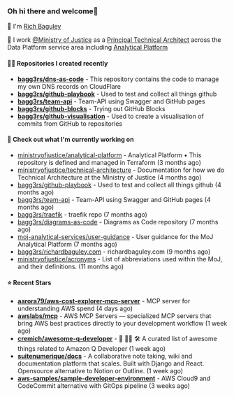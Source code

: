 ### Oh hi there and welcome👋

👐 I'm [Rich Baguley](https://richardbaguley.com/about)

🏢 I work [@Ministry of Justice](https://github.com/ministryofjustice) as a [Principal Technical Architect](https://ddat-capability-framework.service.gov.uk/role/technical-architect#principal-technical-architect) across the Data Platform service area including [Analytical Platform](https://user-guidance.analytical-platform.service.justice.gov.uk/)

#### 👨‍💻 Repositories I created recently
- **[bagg3rs/dns-as-code](https://github.com/bagg3rs/dns-as-code)** - This repository contains the code to manage my own DNS records on CloudFlare
- **[bagg3rs/github-playbook](https://github.com/bagg3rs/github-playbook)** - Used to test and collect all things github
- **[bagg3rs/team-api](https://github.com/bagg3rs/team-api)** - Team-API using Swagger and GitHub pages
- **[bagg3rs/github-blocks](https://github.com/bagg3rs/github-blocks)** - Trying out GitHub Blocks
- **[bagg3rs/github-visualisation](https://github.com/bagg3rs/github-visualisation)** - Used to create a visualisation of commits from GitHub to repositories

#### 👷 Check out what I'm currently working on

- [ministryofjustice/analytical-platform](https://github.com/ministryofjustice/analytical-platform) - Analytical Platform • This repository is defined and managed in Terraform (3 months ago)
- [ministryofjustice/technical-architecture](https://github.com/ministryofjustice/technical-architecture) - Documentation for how we do Technical Architecture at the Ministry of Justice (4 months ago)
- [bagg3rs/github-playbook](https://github.com/bagg3rs/github-playbook) - Used to test and collect all things github (4 months ago)
- [bagg3rs/team-api](https://github.com/bagg3rs/team-api) - Team-API using Swagger and GitHub pages (4 months ago)
- [bagg3rs/traefik](https://github.com/bagg3rs/traefik) - traefik repo (7 months ago)
- [bagg3rs/diagrams-as-code](https://github.com/bagg3rs/diagrams-as-code) - Diagrams as Code repository (7 months ago)
- [moj-analytical-services/user-guidance](https://github.com/moj-analytical-services/user-guidance) - User guidance for the MoJ Analytical Platform (7 months ago)
- [bagg3rs/richardbaguley.com](https://github.com/bagg3rs/richardbaguley.com) - richardbaguley.com (9 months ago)
- [ministryofjustice/acronyms](https://github.com/ministryofjustice/acronyms) - List of abbreviations used within the MoJ, and their definitions. (11 months ago)

#### ⭐ Recent Stars


- **[aarora79/aws-cost-explorer-mcp-server](https://github.com/aarora79/aws-cost-explorer-mcp-server)** - MCP server for understanding AWS spend (4 days ago)
- **[awslabs/mcp](https://github.com/awslabs/mcp)** - AWS MCP Servers — specialized MCP servers that bring AWS best practices directly to your development workflow (1 week ago)
- **[cremich/awesome-q-developer](https://github.com/cremich/awesome-q-developer)** - 🤖 🧑‍💻  🛠️ A curated list of awesome things related to Amazon Q Developer  (1 week ago)
- **[suitenumerique/docs](https://github.com/suitenumerique/docs)** - A collaborative note taking, wiki and documentation platform that scales. Built with Django and React. Opensource alternative to Notion or Outline. (1 week ago)
- **[aws-samples/sample-developer-environment](https://github.com/aws-samples/sample-developer-environment)** - AWS Cloud9 and CodeCommit alternative with GitOps pipeline (3 weeks ago)
